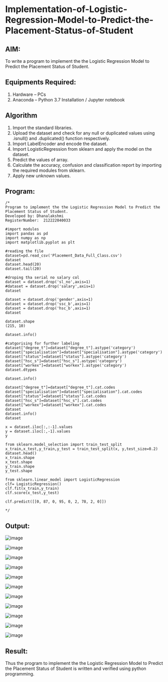 # Implementation-of-Logistic-Regression-Model-to-Predict-the-Placement-Status-of-Student

## AIM:
To write a program to implement the the Logistic Regression Model to Predict the Placement Status of Student.

## Equipments Required:
1. Hardware – PCs
2. Anaconda – Python 3.7 Installation / Jupyter notebook

## Algorithm
1. Import the standard libraries.
2. Upload the dataset and check for any null or duplicated values using .isnull() and .duplicated() function respectively.
3. Import LabelEncoder and encode the dataset.
4. Import LogisticRegression from sklearn and apply the model on the dataset.
5. Predict the values of array.
6. Calculate the accuracy, confusion and classification report by importing the required modules from sklearn.
7. Apply new unknown values.

## Program:
```
/*
Program to implement the the Logistic Regression Model to Predict the Placement Status of Student.
Developed by: Dhanalakshmi
RegisterNumber:  212222040033

#import modules
import pandas as pd
import numpy as np
import matplotlib.pyplot as plt

#reading the file
dataset=pd.read_csv('Placement_Data_Full_Class.csv')
dataset
dataset.head(20)
dataset.tail(20)

#droping tha serial no salary col
dataset = dataset.drop('sl_no',axis=1)
#dataset = dataset.drop('salary',axis=1)
dataset

dataset = dataset.drop('gender',axis=1)
dataset = dataset.drop('ssc_b',axis=1)
dataset = dataset.drop('hsc_b',axis=1)
dataset

dataset.shape
(215, 10)

dataset.info()

#catgorising for further labeling
dataset["degree_t"]=dataset["degree_t"].astype('category')
dataset["specialisation"]=dataset["specialisation"].astype('category')
dataset["status"]=dataset["status"].astype('category')
dataset["hsc_s"]=dataset["hsc_s"].astype('category')
dataset["workex"]=dataset["workex"].astype('category')
dataset.dtypes

dataset.info()

dataset["degree_t"]=dataset["degree_t"].cat.codes
dataset["specialisation"]=dataset["specialisation"].cat.codes
dataset["status"]=dataset["status"].cat.codes
dataset["hsc_s"]=dataset["hsc_s"].cat.codes
dataset["workex"]=dataset["workex"].cat.codes
dataset
dataset.info()
dataset

x = dataset.iloc[:,:-1].values
y = dataset.iloc[:,-1].values
y

from sklearn.model_selection import train_test_split
x_train,x_test,y_train,y_test = train_test_split(x, y,test_size=0.2)
dataset.head()
x_train.shape
x_test.shape
y_train.shape
y_test.shape

from sklearn.linear_model import LogisticRegression
clf= LogisticRegression()
clf.fit(x_train,y_train)
clf.score(x_test,y_test)

clf.predict([[0, 87, 0, 95, 0, 2, 78, 2, 0]])

*/
```

## Output:
![image](https://github.com/DhanalakshmiCSE/Implementation-of-Logistic-Regression-Model-to-Predict-the-Placement-Status-of-Student/assets/119477832/de5d941c-4023-486a-b111-5e4e47c9fb7c)

![image](https://github.com/DhanalakshmiCSE/Implementation-of-Logistic-Regression-Model-to-Predict-the-Placement-Status-of-Student/assets/119477832/f4923b8e-3e29-4f8a-91b8-a62d75241216)

![image](https://github.com/DhanalakshmiCSE/Implementation-of-Logistic-Regression-Model-to-Predict-the-Placement-Status-of-Student/assets/119477832/681f2e45-11f3-436e-b280-eaebf3af1ddc)

![image](https://github.com/DhanalakshmiCSE/Implementation-of-Logistic-Regression-Model-to-Predict-the-Placement-Status-of-Student/assets/119477832/7c33b7d4-ed7a-457a-a0e0-42343e748bf1)

![image](https://github.com/DhanalakshmiCSE/Implementation-of-Logistic-Regression-Model-to-Predict-the-Placement-Status-of-Student/assets/119477832/5559febb-524c-48b1-8866-c408c1bb5b6a)


![image](https://github.com/DhanalakshmiCSE/Implementation-of-Logistic-Regression-Model-to-Predict-the-Placement-Status-of-Student/assets/119477832/e6d0ce35-6e55-4eef-b11c-aeebb1356bc9)


![image](https://github.com/DhanalakshmiCSE/Implementation-of-Logistic-Regression-Model-to-Predict-the-Placement-Status-of-Student/assets/119477832/fceb1521-b73b-4ae8-a975-b34cc4a69914)



![image](https://github.com/DhanalakshmiCSE/Implementation-of-Logistic-Regression-Model-to-Predict-the-Placement-Status-of-Student/assets/119477832/8bc1429a-e26d-4dc4-a6b0-ad61d2a1a8dd)




![image](https://github.com/DhanalakshmiCSE/Implementation-of-Logistic-Regression-Model-to-Predict-the-Placement-Status-of-Student/assets/119477832/01c5a594-2c55-44bb-ac56-5f8b464ddb24)



![image](https://github.com/DhanalakshmiCSE/Implementation-of-Logistic-Regression-Model-to-Predict-the-Placement-Status-of-Student/assets/119477832/c7ca28c2-5fa8-4819-a134-944b07073f3c)



![image](https://github.com/DhanalakshmiCSE/Implementation-of-Logistic-Regression-Model-to-Predict-the-Placement-Status-of-Student/assets/119477832/2d5cf1df-5666-40cb-a08c-e1551da7c517)















## Result:
Thus the program to implement the the Logistic Regression Model to Predict the Placement Status of Student is written and verified using python programming.
